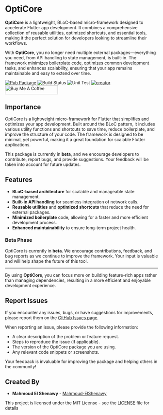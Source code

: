 # OptiCore

**OptiCore** is a lightweight, BLoC-based micro-framework designed to accelerate Flutter app development. It combines a comprehensive collection of reusable utilities, optimized shortcuts, and essential tools, making it the perfect solution for developers looking to streamline their workflows.

With **OptiCore**, you no longer need multiple external packages—everything you need, from API handling to state management, is built-in. The framework minimizes boilerplate code, optimizes common development tasks, and enhances scalability, ensuring that your app remains maintainable and easy to extend over time.

[![Pub Package](https://img.shields.io/badge/Pub%20get-OptiCore-yellow)](https://pub.dev/packages/OptiCore)
![Build Status](https://img.shields.io/badge/Build-Passing-teal)
![Unit Test](https://img.shields.io/badge/Unit%20Test-Passing-red)
[![creator](https://img.shields.io/badge/Creator-Mahmoud%20El%20Shenawy-blue)](https://www.linkedin.com/in/dev-mahmoud-elshenawy/)
<a href="https://www.buymeacoffee.com/m.elshenawy" target="_blank"><img src="https://cdn.buymeacoffee.com/buttons/default-orange.png" alt="Buy Me A Coffee" height="30" width="174" > </a>

## Importance

OptiCore is a lightweight micro-framework for Flutter that simplifies and optimizes your app development. Built around the BLoC pattern, it includes various utility functions and shortcuts to save time, reduce boilerplate, and improve the structure of your code. The framework is designed to be minimal, yet powerful, making it a great foundation for scalable Flutter applications.

This package is currently in **beta**, and we encourage developers to contribute, report bugs, and provide suggestions. Your feedback will be taken into account for future updates.

## Features

- **BLoC-based architecture** for scalable and manageable state management.
- **Built-in API handling** for seamless integration of network calls.
- **Reusable utilities** and **optimized shortcuts** that reduce the need for external packages.
- **Minimized boilerplate** code, allowing for a faster and more efficient development process.
- **Enhanced maintainability** to ensure long-term project health.

### Beta Phase
OptiCore is currently in **beta**. We encourage contributions, feedback, and bug reports as we continue to improve the framework. Your input is valuable and will help shape the future of this tool.

---

By using **OptiCore**, you can focus more on building feature-rich apps rather than managing dependencies, resulting in a more efficient and enjoyable development experience.

## Report Issues

If you encounter any issues, bugs, or have suggestions for improvements, please report them on the [GitHub Issues page](https://github.com/dev-mahmoud-elshenawy/OptiCore/issues).

When reporting an issue, please provide the following information:
- A clear description of the problem or feature request.
- Steps to reproduce the issue (if applicable).
- The version of the OptiCore package you are using.
- Any relevant code snippets or screenshots.

Your feedback is invaluable for improving the package and helping others in the community!

## Created By

- **Mahmoud El Shenawy** - [Mahmoud-ElShenawy](https://www.linkedin.com/in/dev-mahmoud-elshenawy)

This project is licensed under the MIT License - see the [LICENSE](https://github.com/dev-mahmoud-elshenawy/OptiCore/blob/master/LICENSE) file for details